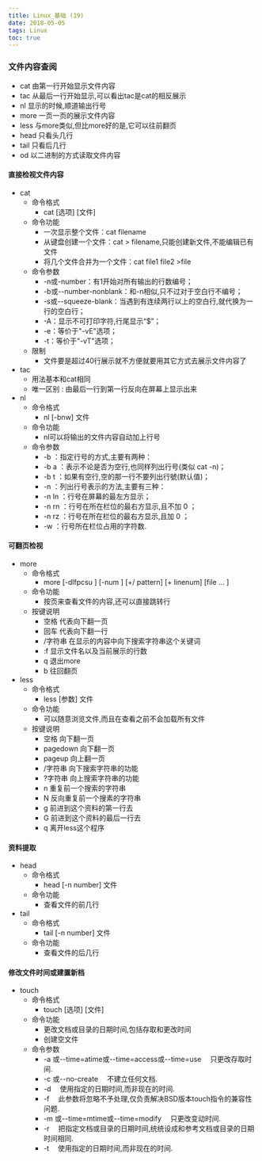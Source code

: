 ```yaml
---
title: Linux_基础 (19)
date: 2018-05-05
tags: Linux
toc: true
---
```


### 文件内容查阅
- cat 由第一行开始显示文件内容
- tac 从最后一行开始显示,可以看出tac是cat的相反展示
- nl 显示的时候,顺道输出行号
- more 一页一页的展示文件内容
- less 与more类似,但比more好的是,它可以往前翻页
- head 只看头几行
- tail 只看后几行
- od 以二进制的方式读取文件内容

<!-- more -->

#### 直接检视文件内容
- cat
    * 命令格式
        * cat [选项] [文件]
    * 命令功能
        * 一次显示整个文件：cat filename
        * 从键盘创建一个文件：cat > filename,只能创建新文件,不能编辑已有文件
        * 将几个文件合并为一个文件：cat file1 file2 >file
    * 命令参数
        * -n或-number：有1开始对所有输出的行数编号；
        * -b或--number-nonblank：和-n相似,只不过对于空白行不编号；
        * -s或--squeeze-blank：当遇到有连续两行以上的空白行,就代换为一行的空白行；
        * -A：显示不可打印字符,行尾显示“$”；
        * -e：等价于"-vE"选项；
        * -t：等价于"-vT"选项；
    * 限制
        * 文件要是超过40行展示就不方便就要用其它方式去展示文件内容了
- tac
    * 用法基本和cat相同
    * 唯一区别 : 由最后一行到第一行反向在屏幕上显示出来
- nl
    * 命令格式
        * nl [-bnw] 文件
    * 命令功能
        * nl可以将输出的文件内容自动加上行号
    * 命令参数
        * -b  ：指定行号的方式,主要有两种：  
        * -b a ：表示不论是否为空行,也同样列出行号(类似 cat -n)；  
        * -b t ：如果有空行,空的那一行不要列出行號(默认值)；  
        * -n  ：列出行号表示的方法,主要有三种：  
        * -n ln ：行号在屏幕的最左方显示；  
        * -n rn ：行号在所在栏位的最右方显示,且不加 0 ；  
        * -n rz ：行号在所在栏位的最右方显示,且加 0 ；  
        * -w  ：行号所在栏位占用的字符数.

#### 可翻页检视
- more 
    * 命令格式
        * more [-dlfpcsu ] [-num ] [+/ pattern] [+ linenum] [file ... ]
    * 命令功能
        * 按页来查看文件的内容,还可以直接跳转行
    * 按键说明
        * 空格 代表向下翻一页
        * 回车 代表向下翻一行
        * /字符串 在显示的内容中向下搜索字符串这个关键词
        * :f 显示文件名以及当前展示的行数
        * q 退出more
        * b 往回翻页
- less
    * 命令格式
        * less [参数]  文件
    * 命令功能
        * 可以随意浏览文件,而且在查看之前不会加载所有文件
    * 按键说明
        * 空格 向下翻一页
        * pagedown 向下翻一页
        * pageup 向上翻一页
        * /字符串 向下搜索字符串的功能
        * ?字符串 向上搜索字符串的功能
        * n 重复前一个搜索的字符串
        * N 反向重复前一个搜素的字符串
        * g 前进到这个资料的第一行去
        * G 前进到这个资料的最后一行去
        * q 离开less这个程序

#### 资料提取
- head
    * 命令格式
        * head [-n number] 文件
    * 命令功能
        * 查看文件的前几行
- tail
    * 命令格式
        * tail [-n number] 文件
    * 命令功能
        * 查看文件的后几行

#### 修改文件时间或建置新档
- touch
    * 命令格式
        * touch [选项] [文件]
    * 命令功能
        * 更改文档或目录的日期时间,包括存取和更改时间
        * 创建空文件
    * 命令参数
        * -a   或--time=atime或--time=access或--time=use 　只更改存取时间.
        * -c   或--no-create 　不建立任何文档.
        * -d 　使用指定的日期时间,而非现在的时间.
        * -f 　此参数将忽略不予处理,仅负责解决BSD版本touch指令的兼容性问题.
        * -m   或--time=mtime或--time=modify 　只更改变动时间.
        * -r 　把指定文档或目录的日期时间,统统设成和参考文档或目录的日期时间相同.
        * -t 　使用指定的日期时间,而非现在的时间.